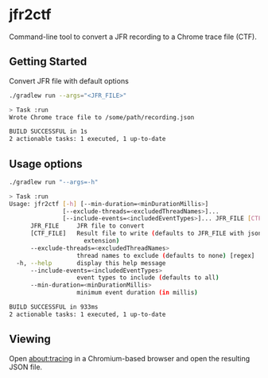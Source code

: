 # jfr2ctf

Command-line tool to convert a JFR recording to a Chrome trace file (CTF).

## Getting Started

Convert JFR file with default options

```sh
./gradlew run --args="<JFR_FILE>"

> Task :run
Wrote Chrome trace file to /some/path/recording.json

BUILD SUCCESSFUL in 1s
2 actionable tasks: 1 executed, 1 up-to-date
```

## Usage options
```sh
./gradlew run "--args=-h" 

> Task :run
Usage: jfr2ctf [-h] [--min-duration=<minDurationMillis>]
               [--exclude-threads=<excludedThreadNames>]...
               [--include-events=<includedEventTypes>]... JFR_FILE [CTF_FILE]
      JFR_FILE     JFR file to convert
      [CTF_FILE]   Result file to write (defaults to JFR_FILE with json
                     extension)
      --exclude-threads=<excludedThreadNames>
                   thread names to exclude (defaults to none) [regex]
  -h, --help       display this help message
      --include-events=<includedEventTypes>
                   event types to include (defaults to all)
      --min-duration=<minDurationMillis>
                   minimum event duration (in millis)

BUILD SUCCESSFUL in 933ms
2 actionable tasks: 1 executed, 1 up-to-date
```

## Viewing

Open [about:tracing](about:tracing) in a Chromium-based browser and open the resulting JSON file.
